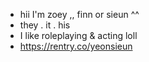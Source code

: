 - hii I'm zoey ,, finn or sieun ^^
- they . it . his
- I like roleplaying & acting loll
- https://rentry.co/yeonsieun
